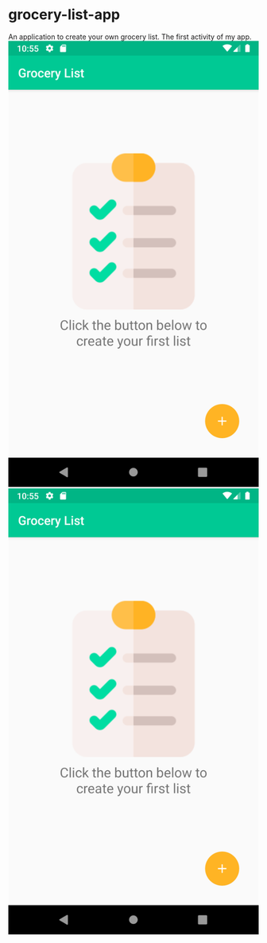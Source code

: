 # grocery-list-app
An application to create your own grocery list.
The first activity of my app.
![App Image.](Screenshot_1587333301.png)
![App Image.](Screenshot_1587333301.png)
